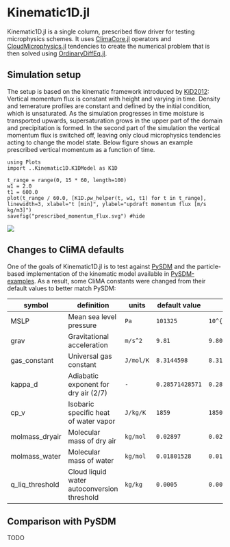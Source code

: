 # Kinematic1D.jl

Kinematic1D.jl is a single column, prescribed flow driver for testing microphysics schemes.
It uses
  [ClimaCore.jl](https://github.com/CliMA/ClimaCore.jl) operators and
  [CloudMicrophysics.jl](https://github.com/CliMA/CloudMicrophysics.jl) tendencies
  to create the numerical problem that is then solved using
  [OrdinaryDiffEq.jl](https://github.com/SciML/OrdinaryDiffEq.jl).

## Simulation setup

The setup is based on the kinematic framework introduced by [KiD2012](@cite):
Vertical momentum flux is constant with height and varying in time.
Density and temerature profiles are constant and defined by the initial
  condition, which is unsaturated.
As the simulation progresses in time moisture is transported upwards,
  supersaturation grows in the upper part of the domain
  and precipitation is formed.
In the second part of the simulation the vertical momentum flux is switched off,
  leaving only cloud microphysics tendencies acting to change
  the model state.
Below figure shows an example prescribed vertical momentum as a function of time.

```@example example_figure
using Plots
import ..Kinematic1D.K1DModel as K1D

t_range = range(0, 15 * 60, length=100)
w1 = 2.0
t1 = 600.0
plot(t_range / 60.0, [K1D.ρw_helper(t, w1, t1) for t in t_range], linewidth=3, xlabel="t [min]", ylabel="updraft momentum flux [m/s kg/m3]")
savefig("prescribed_momentum_flux.svg") #hide
```
![](prescribed_momentum_flux.svg)

## Changes to CliMA defaults

One of the goals of Kinematic1D.jl
  is to test against [PySDM](https://github.com/atmos-cloud-sim-uj/PySDM)
  and the particle-based implementation of the kinematic model available in
  [PySDM-examples](https://github.com/atmos-cloud-sim-uj/PySDM-examples).
As a result, some CliMA constants were changed from their default values to better match PySDM:


| symbol           |         definition                          | units         | default value      | new value             |
|------------------|---------------------------------------------|---------------|--------------------|-----------------------|
| MSLP             | Mean sea level pressure                     | ``Pa``        | ``101325 ``        | ``10^{5}``            |
| grav             | Gravitational acceleration                  | ``m/s^2``     | ``9.81``           | ``9.80665``           |
| gas_constant     | Universal gas constant                      | ``J/mol/K``   | ``8.3144598``      | ``8.314462618``       |
| kappa_d          | Adiabatic exponent for dry air (2/7)        | ``-``         | ``0.28571428571``  | ``0.2855747338575384``|
| cp_v             | Isobaric specific heat of water vapor       | ``J/kg/K``    | ``1859``           | ``1850``              |
| molmass_dryair   | Molecular mass of dry air                   | ``kg/mol``    | ``0.02897``        | ``0.02896998``        |
| molmass_water    | Molecular mass of water                     | ``kg/mol``    | ``0.01801528``     | ``0.018015``          |
| q_liq_threshold  | Cloud liquid water autoconversion threshold | ``kg/kg``     | ``0.0005``         | ``0.0001``            |


## Comparison with PySDM

TODO

